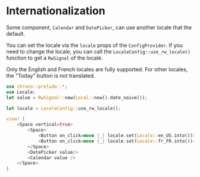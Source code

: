 # Internationalization

Some component, `Calendar` and `DatePicker`, can use another locale that the default. 

You can set the locale via the `locale` props of the `ConfigProvider`. If you need to change the locale, you can call the `LocaleConfig::use_rw_locale()` function to get a `RwSignal` of the locale.

Only the English and French locales are fully supported. For other locales, the "Today" button is not translated.

```rust demo
use chrono::prelude::*;
use Locale;
let value = RwSignal::new(Local::now().date_naive());

let locale = LocaleConfig::use_rw_locale();

view! {
    <Space vertical=true>
        <Space>
            <Button on_click=move |_| locale.set(Locale::en_US.into())>"set locale to en_US"</Button>
            <Button on_click=move |_| locale.set(Locale::fr_FR.into())>"set locale to fr_FR"</Button>
        </Space>
        <DatePicker value/>
        <Calendar value />
    </Space>
}
```
